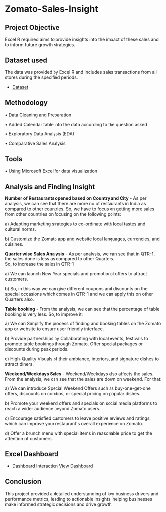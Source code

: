 # Zomato-Sales-Insight
## Project Objective
Excel R required aims to provide insights into the impact of these sales and to inform future growth strategies.
## Dataset used
The data was provided by Excel R and includes sales transactions from all stores during the specified periods.
-	<a href="https://github.com/Pravin12131/Zomato-Sales-Insight/blob/main/DATA.xlsx">Dataset</a>
## Methodology
•	Data Cleaning and Preparation

•	Added Calendar table into the data according to the question asked

•	Exploratory Data Analysis (EDA)

•	Comparative Sales Analysis
## Tools
•	Using Microsoft Excel for data visualization
## Analysis and Finding Insight
**Number of Restaurants opened based on Country and City** -
As per analysis, we can see that there are more no of restaurants in India as compared to other countries. 
So, we have to focus on getting more sales from other countries on focusing on the following points:

a) Adapting marketing strategies to co-ordinate with local tastes and cultural norms.

b) Customize the Zomato app and website local languages, currencies, and cuisines.

**Quarter wise Sales Analysis** -
 	As per analysis, we can see that in QTR-1, the sales done is less as compared to other Quarters.  
  So, to increase the sales in QTR-1
  
a) We can launch New Year specials and promotional offers to attract customers. 
    
b) So, in this way we can give different coupons and discounts on the special occasions which comes in QTR-1 and we can apply this on other Quarters also. 

  **Table booking** -
  From the analysis, we can see that the percentage of table booking is very less. So, to improve it: 

a) We can Simplify the process of finding and booking tables on the Zomato app or website to ensure user friendly interface.

b) Provide partnerships by Collaborating with local events, festivals to promote table bookings through Zomato. Offer special packages or discounts during peak periods. 

c) High-Quality Visuals of their ambiance, interiors, and signature dishes to attract diners.

**Weekend/Weekdays Sales** -
 	Weekend/Weekdays also affects the sales. From the analysis, we can see that the sales are down on weekend. For that:
 	
a) We can introduce Special Weekend Offers such as buy-one-get-one offers, discounts on combos, or special pricing on popular dishes.
 	
b) Promote your weekend offers and specials on social media platforms to reach a wider audience beyond Zomato users.

c) Encourage satisfied customers to leave positive reviews and ratings, which can improve your restaurant's overall experience on Zomato.

d) Offer a brunch menu with special items in reasonable price to get the attention of customers. 

## Excel Dashboard
- Dashboard Interaction <a href="https://github.com/Pravin12131/Zomato-Sales-Insight/blob/main/Snapshot.docx"> View Dashboard</a>

## Conclusion
This project provided a detailed understanding of key business drivers and performance metrics, leading to actionable insights, helping businesses make informed strategic decisions and drive growth.


  
